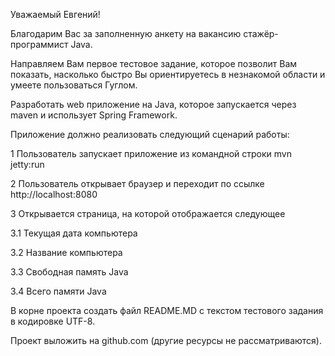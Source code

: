 Уважаемый Евгений!


Благодарим Вас за заполненную анкету на вакансию стажёр-программист Java.



Направляем Вам первое тестовое задание, которое позволит Вам показать, насколько быстро Вы ориентируетесь в незнакомой области и умеете пользоваться Гуглом.



Разработать web приложение на Java, которое запускается через maven и использует Spring Framework.



Приложение должно реализовать следующий сценарий работы:

1 Пользователь запускает приложение из командной строки mvn jetty:run

2 Пользователь открывает браузер и переходит по ссылке http://localhost:8080

3 Открывается страница, на которой отображается следующее

3.1 Текущая дата компьютера

3.2 Название компьютера

3.3 Свободная память Java

3.4 Всего памяти Java



В корне проекта создать файл README.MD с текстом тестового задания в кодировке UTF-8.

Проект выложить на github.com (другие ресурсы не рассматриваются).
